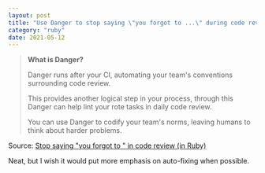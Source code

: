```yaml
---
layout: post
title: "Use Danger to stop saying \"you forgot to ...\" during code review"
category: "ruby"
date: 2021-05-12
---
```


> **What is Danger?**
>
> Danger runs after your CI, automating your team's conventions surrounding code review.
> 
> This provides another logical step in your process, through this Danger can help lint your rote tasks in daily code review.
> 
> You can use Danger to codify your team's norms, leaving humans to think about harder problems.

Source: [ Stop saying "you forgot to " in code review (in Ruby)](https://github.com/danger/danger)

Neat, but I wish it would put more emphasis on auto-fixing when possible.
